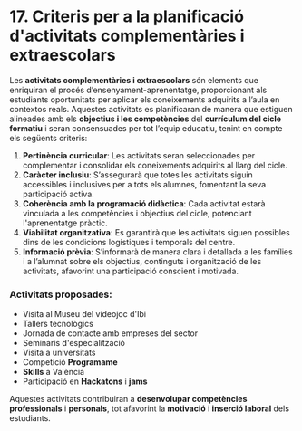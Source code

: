 

# 17. Criteris per a la planificació d'activitats complementàries i extraescolars 

<!-- Hem d'entendre les activitats complementàries i extraescolars com a elements per a enriquir  i  consolidar el procés d'ensenyança-aprenentatge,  complementant  el  treball 
desenrotllat  a  l'aula.  Estes  activitats  han  d'estar  alineades  amb  els  objectius  i  les competències del currículum del cicle formatiu i planificar-se amb criteris clars i consensuats per l'equip educatiu. 

És aconsellable fixar criteris per a les àrees de pertinència curricular, caràcter inclusiu, coherència amb la programació, viabilitat organitzativa, i tots els que l'equip educatiu considere.  Igualment,  s'han  d'establir  protocols  que  garantisquen  una  adequada informació prèvia a les famílies, si és el cas, i a l'alumnat sobre els objectius, els continguts  i  els  detalls  organitzatius  d'estes  activitats,  afavorint  una  participació conscient, informada i motivada. 


Les activitats que se duran a terme, al llarg del curs, son:

- Visita al Museu del videojoc d'Ibi
- Tallers tecnològis
- Jornada de contacte amb empreses del sector
- Seminaris d'especialització
- Visita a Universitat
- Competició Programame
- Skills a València

-->

Les **activitats complementàries i extraescolars** són elements que enriquiran el procés d’ensenyament-aprenentatge, proporcionant als estudiants oportunitats per aplicar els coneixements adquirits a l’aula en contextos reals. Aquestes activitats es planificaran de manera que estiguen alineades amb els **objectius i les competències** del **currículum del cicle formatiu** i seran consensuades per tot l’equip educatiu, tenint en compte els següents criteris:

1. **Pertinència curricular**: Les activitats seran seleccionades per complementar i consolidar els coneixements adquirits al llarg del cicle.
2. **Caràcter inclusiu**: S’assegurarà que totes les activitats siguin accessibles i inclusives per a tots els alumnes, fomentant la seva participació activa.
3. **Coherència amb la programació didàctica**: Cada activitat estarà vinculada a les competències i objectius del cicle, potenciant l'aprenentatge pràctic.
4. **Viabilitat organitzativa**: Es garantirà que les activitats siguen possibles dins de les condicions logístiques i temporals del centre.
5. **Informació prèvia**: S’informarà de manera clara i detallada a les famílies i a l’alumnat sobre els objectius, continguts i organització de les activitats, afavorint una participació conscient i motivada.

### **Activitats proposades:**

* Visita al Museu del videojoc d'Ibi
* Tallers tecnològics
* Jornada de contacte amb empreses del sector
* Seminaris d'especialització
* Visita a universitats
* Competició **Programame**
* **Skills** a València
* Participació en **Hackatons** i **jams**

Aquestes activitats contribuiran a **desenvolupar competències professionals** i **personals**, tot afavorint la **motivació** i **inserció laboral** dels estudiants.
